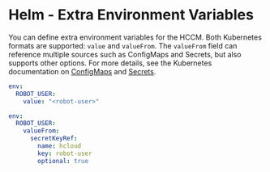 # Helm - Extra Environment Variables

You can define extra environment variables for the HCCM. Both Kubernetes formats are supported: `value` and `valueFrom`. The `valueFrom` field can reference multiple sources such as ConfigMaps and Secrets, but also supports other options. For more details, see the Kubernetes documentation on [ConfigMaps](https://kubernetes.io/docs/concepts/configuration/configmap/#using-configmaps-as-environment-variables) and [Secrets](https://kubernetes.io/docs/concepts/configuration/secret/#using-secrets-as-environment-variables).

```yaml
env:
  ROBOT_USER:
    value: "<robot-user>"
```

```yaml
env:
  ROBOT_USER:
    valueFrom:
      secretKeyRef:
        name: hcloud
        key: robot-user
        optional: true
```

